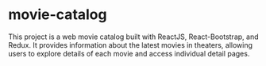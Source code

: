 # movie-catalog
This project is a web movie catalog built with ReactJS, React-Bootstrap, and Redux. It provides information about the latest movies in theaters, allowing users to explore details of each movie and access individual detail pages.
